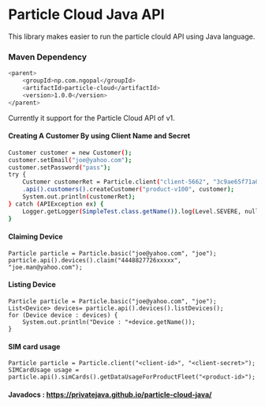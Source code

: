 # Particle Cloud Java API

This library makes easier to run the particle clould API using Java language. 

### Maven Dependency
```sh
<parent>
    <groupId>np.com.ngopal</groupId>
    <artifactId>particle-cloud</artifactId>
    <version>1.0.0</version>
</parent>
```
Currently it support for the Particle Cloud API of v1. 



#### Creating A Customer By using Client Name and Secret 
```sh
Customer customer = new Customer();
customer.setEmail("joe@yahoo.com");
customer.setPassword("pass");
try {
    Customer customerRet = Particle.client("client-5662", "3c9ae65f71a011505dd9d746e5b9a725d34b717b")
    .api().customers().createCustomer("product-v100", customer);
    System.out.println(customerRet);
} catch (APIException ex) {
    Logger.getLogger(SimpleTest.class.getName()).log(Level.SEVERE, null, ex);
}
```

#### Claiming Device
```
Particle particle = Particle.basic("joe@yahoo.com", "joe");
particle.api().devices().claim("4448827726xxxxx", "joe.man@yahoo.com");
```


#### Listing Device
```
Particle particle = Particle.basic("joe@yahoo.com", "joe");
List<Device> devices= particle.api().devices().listDevices();
for (Device device : devices) { 
    System.out.println("Device : "+device.getName());
}
```

#### SIM card usage
```
Particle particle = Particle.client("<client-id>", "<client-secret>");
SIMCardUsage usage = particle.api().simCards().getDataUsageForProductFleet("<product-id>");
```
#### Javadocs : https://privatejava.github.io/particle-cloud-java/
